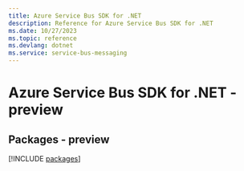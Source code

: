 ```yaml
---
title: Azure Service Bus SDK for .NET
description: Reference for Azure Service Bus SDK for .NET
ms.date: 10/27/2023
ms.topic: reference
ms.devlang: dotnet
ms.service: service-bus-messaging
---
```

# Azure Service Bus SDK for .NET - preview
## Packages - preview
[!INCLUDE [packages](service-bus-index.md)]